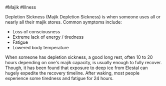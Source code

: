 #Majik #Illness

Depletion Sickness (Majik Depletion Sickness) is when someone uses all or nearly all their majik stores. Common symptoms include:
- Loss of consciousness
- Extreme lack of energy / tiredness
- Fatigue
- Lowered body temperature

When someone has depletion sickness, a good long rest, often 10 to 20 hours depending on one's majik capacity, is usually enough to fully recover. Though, it has been found that exposure to deep ice from Elestal can hugely expedite the recovery timeline. After waking, most people experience some tiredness and fatigue for 24 hours.